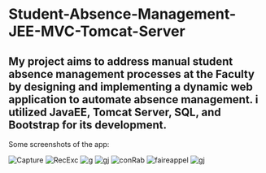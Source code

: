# Student-Absence-Management-JEE-MVC-Tomcat-Server

My project aims to address manual student absence management processes at the Faculty by designing and implementing a dynamic web application to automate absence management. i utilized JavaEE, Tomcat Server, SQL, and Bootstrap for its development.
-------------------------------------------------
Some screenshots of the app: 


![Capture](https://github.com/Yousra-Zahra-LATER/Student-Absence-Management-JEE-MVC-Tomcat-Server/assets/138157165/893b91c6-a006-411d-9f6b-81d650321d61)
![RecExc](https://github.com/Yousra-Zahra-LATER/Student-Absence-Management-JEE-MVC-Tomcat-Server/assets/138157165/553286cf-12d1-44f2-b829-ba63a3b466c0)
![g](https://github.com/Yousra-Zahra-LATER/Student-Absence-Management-JEE-MVC-Tomcat-Server/assets/138157165/2d21fd44-e381-4b9e-b018-141ff9d72e59)
![gj](https://github.com/Yousra-Zahra-LATER/Student-Absence-Management-JEE-MVC-Tomcat-Server/assets/138157165/5b5be2c3-1320-4e2a-8a35-b7ad1273c849)
![conRab](https://github.com/Yousra-Zahra-LATER/Student-Absence-Management-JEE-MVC-Tomcat-Server/assets/138157165/051dfb1f-4b4e-4dbd-bb24-857a2d2d0256)
![faireappel](https://github.com/Yousra-Zahra-LATER/Student-Absence-Management-JEE-MVC-Tomcat-Server/assets/138157165/f1876274-2a6c-485e-bacb-2eb247ea451c)
![gj](https://github.com/Yousra-Zahra-LATER/Student-Absence-Management-JEE-MVC-Tomcat-Server/assets/138157165/cf480586-7d7b-407c-b6b4-a6e6f4318555)
